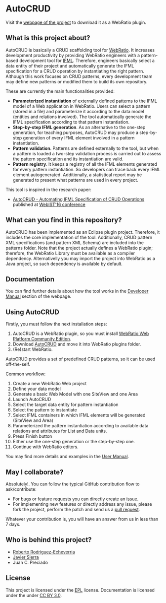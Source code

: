 AutoCRUD
===============

Visit the [webpage of the project](http://www.homeria.com/autocrud) to download it as a WebRatio plugin.

What is this project about?
---------------------------

AutoCRUD is basically a CRUD scaffolding tool for [WebRatio](http://http://www.webratio.com/). It increases development productivity by providing WebRatio engineers with a pattern-based development tool for [IFML](http://www.ifml.org/). 
Therefore, engineers basically select a data entity of their project and automatically generate the IFML specification for a CRUD operation by instantiating the right pattern.
Although this work focuses on CRUD patterns, every development team may define new patterns or modified them to build its own repository.

These are currently the main functionalities provided:

* **Parameterized instantiation** of externally defined patterns to the IFML model of a Web application in WebRatio. Users can select a pattern (stored in a file) and parameterize it according to the data model (entities and relations involved). The tool automatically generate the IFML specification according to that pattern instantiation.		
* **Step-by-step IFML generation**. As an alternative to the one-step generation, for teaching purposes, AutoCRUD may produce a step-by-step generation of every IFML element involved in a pattern instantiation.
* **Pattern validation**. Patterns are defined externally to the tool, but when a pattern is loaded a two-step validation process is carried out to assess the pattern specification and its instantiation are valid. 
* **Pattern registry**.	It keeps a registry of all the IFML elements generated for every pattern instantiation. So developers can trace back every IFML element autogenerated. Additionally, a statistical report may be generated to present what patterns are used in every project.

This tool is inspired in the research paper:

 - [AutoCRUD - Automating IFML Specification of CRUD Operations](https://www.researchgate.net/publication/303031780_AutoCRUD_-_Automating_IFML_Specification_of_CRUD_Operations) published at [WebIST'16 conference](http://http://www.webist.org/?y=2016)
 
What can you find in this repository?
-------------------------------------

AutoCRUD has been implemented as an Eclipse plugin project. Therefore, it includes the core implementation of the tool. Additionally, CRUD pattern XML specifications (and pattern XML Schema) are included into the patterns folder. Note that the project actually defines a WebRatio plugin; therefore, the WebRatio Library must be available as a compiler dependency. Alternativelly you may import the project into WebRatio as a Java project, so such dependency is available by default.

Documentation
---
You can find further details about how the tool works in the [Developer Manual](http://www.homeria.com/autocrud/doc) section of the webpage.

Using AutoCRUD 
---

Firstly, you must follow the next installation steps:
1. AutoCRUD is a WebRatio plugin, so you must install [WebRatio Web Platform Community Edition](http://www.webratio.com/site/content/en/pricing#wr-web-platform).
2. Download [AutoCRUD](http://www.homeria.com/autocrud) and move it into WebRatio plugins folder.
3. (Re)start WebRatio.

AutoCRUD provides a set of predefined CRUD patterns, so it can be used off-the-self.

Common workflow:
1. Create a new WebRatio Web project
2. Define your data model
3. Generate a basic Web Model with one SiteView and one Area
4. Launch AutoCRUD
5. Select the target data entity for pattern instantiation
6. Select the pattern to instantiate
7. Select IFML containers in which IFML elements will be generated (SiteView and Area)
8. Parameterized the pattern instantiation according to available data relations and attributes for List and Data units.
9. Press Finish button
10. Either use the one-step generation or the step-by-step one.
11. Continue with WebRatio editors.

You may find more details and examples in the [User Manual](http://www.homeria.com/autocrud/doc).

May I collaborate?
---
Absolutely!. You can follow the typical GitHub contribution flow to ask/contribute:

 - For bugs or feature requests you can directly create an [issue](https://github.com/rrecheve/AutoCRUD/issues). 
 - For implementing new features or directly address any issue, please fork the project, perform the patch and send us a [pull request](https://github.com/rrecheve/AutoCRUD/pulls).

Whatever your contribution is, you will have an answer from us in less than 7 days.

Who is behind this project?
---------------------------
* [Roberto Rodriguez-Echeverria](http://github.com/rrecheve/ "Roberto Rodriguez-Echeverria")
* [Javier Sierra](http://github.com/JavierSierraBlazquez/ "Javier Sierra-Blazquez")
* Juan C. Preciado

License
---
This project is licensed under the [EPL](http://www.eclipse.org/legal/epl-v10.html) license. Documentation is licensed under the under [CC BY 3.0](http://creativecommons.org/licenses/by/3.0/).
